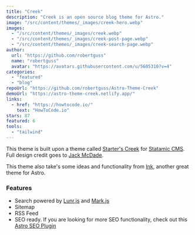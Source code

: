 ```yaml
---
title: "Creek"
description: "Creek is an open source blog theme for Astro."
image: "/src/content/themes/_images/creek-hero.webp"
images:
  - "/src/content/themes/_images/creek.webp"
  - "/src/content/themes/_images/creek-post-page.webp"
  - "/src/content/themes/_images/creek-search-page.webp"
author:
  url: "https://github.com/robertguss"
  name: "robertguss"
  avatar: "https://avatars.githubusercontent.com/u/5605310?v=4"
categories:
  - "featured"
  - "blog"
repoUrl: "https://github.com/robertguss/Astro-Theme-Creek"
demoUrl: "https://astro-theme-creek.netlify.app/"
links:
  - href: "https://howtocode.io/"
    text: "HowToCode.io"
stars: 87
featured: 6
tools:
  - "tailwind"
---
```


<p>This theme is built upon a theme called <a href="https://github.com/statamic/starter-kit-starters-creek" rel="noopener noreferrer" target="_blank">Starter's Creek</a> for <a href="https://statamic.com/" rel="noopener noreferrer" target="_blank">Statamic CMS</a>. Full design credit goes to <a href="https://twitter.com/jackmcdade" rel="noopener noreferrer" target="_blank">Jack McDade</a>.</p><p>This theme also take's some ideas and functionality from <a href="https://github.com/one-aalam/astro-ink" rel="noopener noreferrer" target="_blank">Ink</a>, another great theme for Astro.</p><h3>Features</h3><ul><li>Search powered by <a href="https://lunrjs.com/" rel="noopener noreferrer" target="_blank">Lunr.js</a> and <a href="https://markjs.io/" rel="noopener noreferrer" target="_blank">Mark.js</a></li><li>Sitemap</li><li>RSS Feed</li><li>SEO ready. If you are looking for more SEO functionality, check out this <a href="https://github.com/jonasmerlin/astro-seo" rel="noopener noreferrer" target="_blank">Astro SEO Plugin</a></li></ul>
